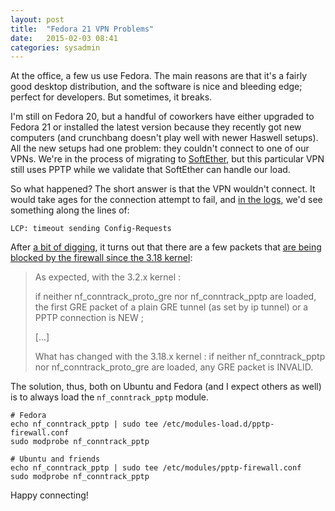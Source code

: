 ```yaml
---
layout: post
title:  "Fedora 21 VPN Problems"
date:   2015-02-03 08:41
categories: sysadmin
---
```


At the office, a few us use Fedora. The main reasons are that it's a fairly
good desktop distribution, and the software is nice and bleeding edge; perfect
for developers. But sometimes, it breaks.

I'm still on Fedora 20, but a handful of coworkers have either upgraded to
Fedora 21 or installed the latest version because they recently got new
computers (and crunchbang doesn't play well with newer Haswell setups).  All
the new setups had one problem: they couldn't connect to one of our VPNs.
We're in the process of migrating to [SoftEther][softether], but this
particular VPN still uses PPTP while we validate that SoftEther can handle our
load.

So what happened? The short answer is that the VPN wouldn't connect. It would
take ages for the connection attempt to fail, and [in the logs][vpn-fail-logs],
we'd see something along the lines of:

    LCP: timeout sending Config-Requests

After [a bit of digging][askubuntu], it turns out that there are a few packets
that [are being blocked by the firewall since the 3.18 kernel][marc-info]:

> As expected, with the 3.2.x kernel :
> 
> if neither nf_conntrack_proto_gre nor nf_conntrack_pptp are loaded,
> the first GRE packet of a plain GRE tunnel (as set by ip tunnel) or a
> PPTP connection is NEW ;
> 
> [...]
> 
> What has changed with the 3.18.x kernel : if neither nf_conntrack_pptp
> nor nf_conntrack_proto_gre are loaded, any GRE packet is INVALID.

The solution, thus, both on Ubuntu and Fedora (and I expect others as well) is
to always load the `nf_conntrack_pptp` module.

    # Fedora
    echo nf_conntrack_pptp | sudo tee /etc/modules-load.d/pptp-firewall.conf
    sudo modprobe nf_conntrack_pptp
    
    # Ubuntu and friends
    echo nf_conntrack_pptp | sudo tee /etc/modules/pptp-firewall.conf
    sudo modprobe nf_conntrack_pptp

Happy connecting!

[askubuntu]: http://askubuntu.com/questions/572497/cant-connect-to-pptp-vpn-with-ufw-enabled-on-ubuntu-14-04-with-kernel-3-18
[marc-info]: http://marc.info/?l=netfilter&m=142195881513706
[vpn-fail-logs]: https://gist.github.com/slauwers/ac2cd840aef6f3bbea84
[softether]: https://www.softether.org/

